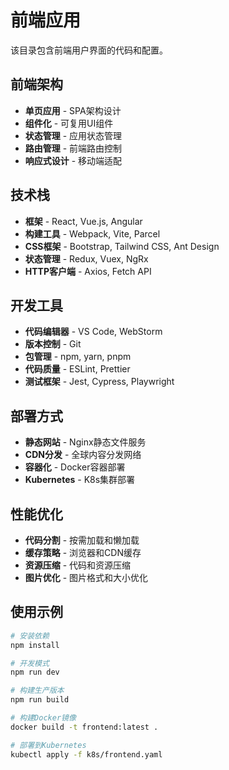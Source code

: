 # 前端应用

该目录包含前端用户界面的代码和配置。

## 前端架构

- **单页应用** - SPA架构设计
- **组件化** - 可复用UI组件
- **状态管理** - 应用状态管理
- **路由管理** - 前端路由控制
- **响应式设计** - 移动端适配

## 技术栈

- **框架** - React, Vue.js, Angular
- **构建工具** - Webpack, Vite, Parcel
- **CSS框架** - Bootstrap, Tailwind CSS, Ant Design
- **状态管理** - Redux, Vuex, NgRx
- **HTTP客户端** - Axios, Fetch API

## 开发工具

- **代码编辑器** - VS Code, WebStorm
- **版本控制** - Git
- **包管理** - npm, yarn, pnpm
- **代码质量** - ESLint, Prettier
- **测试框架** - Jest, Cypress, Playwright

## 部署方式

- **静态网站** - Nginx静态文件服务
- **CDN分发** - 全球内容分发网络
- **容器化** - Docker容器部署
- **Kubernetes** - K8s集群部署

## 性能优化

- **代码分割** - 按需加载和懒加载
- **缓存策略** - 浏览器和CDN缓存
- **资源压缩** - 代码和资源压缩
- **图片优化** - 图片格式和大小优化

## 使用示例

```bash
# 安装依赖
npm install

# 开发模式
npm run dev

# 构建生产版本
npm run build

# 构建Docker镜像
docker build -t frontend:latest .

# 部署到Kubernetes
kubectl apply -f k8s/frontend.yaml
```